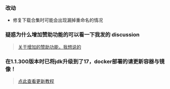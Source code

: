 ### 改动

- 修复下载合集时可能会出现漏掉重命名的情况

### 疑惑为什么增加赞助功能的可以看一下我发的 discussion

> [关于增加的赞助功能，我想说的](https://github.com/wushuo894/ani-rss/discussions/260)

### 在1.1.300版本时已将jdk升级到了17，docker部署的请更新容器与镜像！

> [点此查看更新教程](https://github.com/wushuo894/ani-rss/discussions/204)

